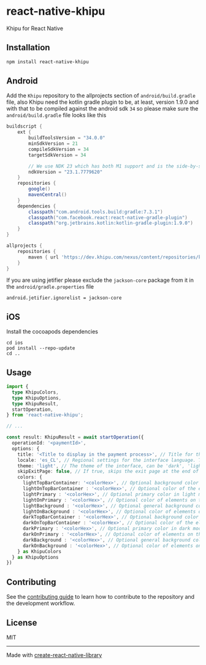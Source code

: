 # react-native-khipu

Khipu for React Native

## Installation

```sh
npm install react-native-khipu
```


## Android

Add the `Khipu` repository to the allprojects section of `android/build.gradle` file, also Khipu need the kotlin gradle plugin to be, at least, version 1.9.0 and with that to be compiled against the android sdk `34` so please make sure the  `android/build.gradle` file looks like this


```groovy
buildscript {
    ext {
        buildToolsVersion = "34.0.0"
        minSdkVersion = 21
        compileSdkVersion = 34
        targetSdkVersion = 34

        // We use NDK 23 which has both M1 support and is the side-by-side NDK version from AGP.
        ndkVersion = "23.1.7779620"
    }
    repositories {
        google()
        mavenCentral()
    }
    dependencies {
        classpath("com.android.tools.build:gradle:7.3.1")
        classpath("com.facebook.react:react-native-gradle-plugin")
        classpath("org.jetbrains.kotlin:kotlin-gradle-plugin:1.9.0")
    }
}

allprojects {
    repositories {
        maven { url 'https://dev.khipu.com/nexus/content/repositories/khenshin' }
    }
}

```


If you are using jetifier please exclude the `jackson-core` package from it in the `android/gradle.properties` file

```
android.jetifier.ignorelist = jackson-core
```


## iOS

Install the cocoapods dependencies

```
cd ios
pod install --repo-update
cd ..
```


## Usage

```typescript
import {
  type KhipuColors,
  type KhipuOptions,
  type KhipuResult,
  startOperation,
} from 'react-native-khipu';

// ...

const result: KhipuResult = await startOperation({
  operationId: '<paymentId>',
  options: {
    title: '<Title to display in the payment process>', // Title for the top bar during the payment process.
    locale: 'es_CL', // Regional settings for the interface language. The standard format combines an ISO 639-1 language code and an ISO 3166 country code. For example, "es_CL" for Spanish (Chile).
    theme: 'light', // The theme of the interface, can be 'dark', 'light' or 'system'
    skipExitPage: false, // If true, skips the exit page at the end of the payment process, whether successful or failed.
    colors: {
      lightTopBarContainer: '<colorHex>', // Optional background color for the top bar in light mode.
      lightOnTopBarContainer : '<colorHex>', // Optional color of the elements on the top bar in light mode.
      lightPrimary : '<colorHex>', // Optional primary color in light mode.
      lightOnPrimary : '<colorHex>', // Optional color of elements on the primary color in light mode.
      lightBackground : '<colorHex>', // Optional general background color in light mode.
      lightOnBackground : '<colorHex>', // Optional color of elements on the general background in light mode.
      darkTopBarContainer : '<colorHex>', // Optional background color for the top bar in dark mode.
      darkOnTopBarContainer : '<colorHex>', // Optional color of the elements on the top bar in dark mode.
      darkPrimary : '<colorHex>', // Optional primary color in dark mode.
      darkOnPrimary : '<colorHex>', // Optional color of elements on the primary color in dark mode.
      darkBackground : '<colorHex>', // Optional general background color in dark mode.
      darkOnBackground : '<colorHex>', // Optional color of elements on the general background in dark mode.
    } as KhipuColors
  } as KhipuOptions
})
```

## Contributing

See the [contributing guide](CONTRIBUTING.md) to learn how to contribute to the repository and the development workflow.

## License

MIT

---

Made with [create-react-native-library](https://github.com/callstack/react-native-builder-bob)
